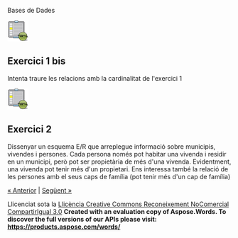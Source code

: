 Bases de Dades


![ref1](icon_activity.gif)
## **Exercici 1 bis**
Intenta traure les relacions amb la cardinalitat de l'exercici 1 

![ref1](icon_activity.gif)
## **Exercici 2**
Dissenyar un esquema E/R que arreplegue informació sobre municipis, vivendes i persones. Cada persona només pot habitar una vivenda i residir en un municipi, però pot ser propietària de més d'una vivenda. Evidentment, una vivenda pot tenir més d'un propietari. Ens interessa també la relació de les persones amb el seus caps de família (pot tenir més d'un cap de família)

[« Anterior](aplicaci_a_lexemple3.md) | [Següent »](5_relacions_de_grau_major_que_dos.md)

Llicenciat sota la [Llicència Creative Commons Reconeixement NoComercial CompartirIgual 3.0](http://creativecommons.org/licenses/by-nc-sa/3.0/)
**Created with an evaluation copy of Aspose.Words. To discover the full versions of our APIs please visit: https://products.aspose.com/words/**

[ref1]: exercicis0.002.png
